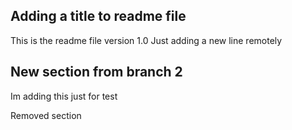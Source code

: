 ## Adding a title to readme file
This is the readme file version 1.0
Just adding a new line remotely

## New section from branch 2
Im adding this just for test

Removed section
